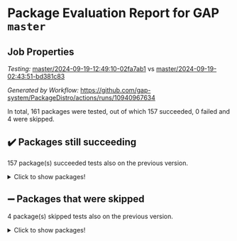 # Package Evaluation Report for GAP `master`

## Job Properties

*Testing:* [master/2024-09-19-12:49:10-02fa7ab1](https://github.com/gap-system/PackageDistro/blob/data/reports/master/2024-09-19-12:49:10-02fa7ab1) vs [master/2024-09-19-02:43:51-bd381c83](https://github.com/gap-system/PackageDistro/blob/data/reports/master/2024-09-19-02:43:51-bd381c83)

*Generated by Workflow:* https://github.com/gap-system/PackageDistro/actions/runs/10940967634

In total, 161 packages were tested, out of which 157 succeeded, 0 failed and 4 were skipped.

## :heavy_check_mark: Packages still succeeding

157 package(s) succeeded tests also on the previous version.
<details><summary>Click to show packages!</summary>

- 4ti2interface 2023.02-04 [(success)](https://github.com/gap-system/PackageDistro/actions/runs/10940967634/job/30375091966)
- ace 5.6.2 [(success)](https://github.com/gap-system/PackageDistro/actions/runs/10940967634/job/30375092354)
- aclib 1.3.2 [(success)](https://github.com/gap-system/PackageDistro/actions/runs/10940967634/job/30375092760)
- agt 0.3.1 [(success)](https://github.com/gap-system/PackageDistro/actions/runs/10940967634/job/30375093161)
- alnuth 3.2.1 [(success)](https://github.com/gap-system/PackageDistro/actions/runs/10940967634/job/30375093475)
- anupq 3.3.0 [(success)](https://github.com/gap-system/PackageDistro/actions/runs/10940967634/job/30375093841)
- atlasrep 2.1.9 [(success)](https://github.com/gap-system/PackageDistro/actions/runs/10940967634/job/30375094218)
- autodoc 2023.06.19 [(success)](https://github.com/gap-system/PackageDistro/actions/runs/10940967634/job/30375094591)
- automata 1.16 [(success)](https://github.com/gap-system/PackageDistro/actions/runs/10940967634/job/30375094972)
- automgrp 1.3.2 [(success)](https://github.com/gap-system/PackageDistro/actions/runs/10940967634/job/30375102374)
- autpgrp 1.11 [(success)](https://github.com/gap-system/PackageDistro/actions/runs/10940967634/job/30375103601)
- cap 2024.09-20 [(success)](https://github.com/gap-system/PackageDistro/actions/runs/10940967634/job/30375104307)
- caratinterface 2.3.6 [(success)](https://github.com/gap-system/PackageDistro/actions/runs/10940967634/job/30375104835)
- cddinterface 2024.09.01 [(success)](https://github.com/gap-system/PackageDistro/actions/runs/10940967634/job/30375109629)
- circle 1.6.6 [(success)](https://github.com/gap-system/PackageDistro/actions/runs/10940967634/job/30375110024)
- classicpres 1.22 [(success)](https://github.com/gap-system/PackageDistro/actions/runs/10940967634/job/30375110418)
- cohomolo 1.6.11 [(success)](https://github.com/gap-system/PackageDistro/actions/runs/10940967634/job/30375110812)
- congruence 1.2.7 [(success)](https://github.com/gap-system/PackageDistro/actions/runs/10940967634/job/30375111226)
- corefreesub 0.6 [(success)](https://github.com/gap-system/PackageDistro/actions/runs/10940967634/job/30375111602)
- corelg 1.57 [(success)](https://github.com/gap-system/PackageDistro/actions/runs/10940967634/job/30375112077)
- crime 1.6 [(success)](https://github.com/gap-system/PackageDistro/actions/runs/10940967634/job/30375112465)
- crisp 1.4.6 [(success)](https://github.com/gap-system/PackageDistro/actions/runs/10940967634/job/30375112803)
- crypting 0.10.5 [(success)](https://github.com/gap-system/PackageDistro/actions/runs/10940967634/job/30375113205)
- cryst 4.1.27 [(success)](https://github.com/gap-system/PackageDistro/actions/runs/10940967634/job/30375113528)
- crystcat 1.1.10 [(success)](https://github.com/gap-system/PackageDistro/actions/runs/10940967634/job/30375113978)
- ctbllib 1.3.9 [(success)](https://github.com/gap-system/PackageDistro/actions/runs/10940967634/job/30375114336)
- cubefree 1.19 [(success)](https://github.com/gap-system/PackageDistro/actions/runs/10940967634/job/30375114780)
- curlinterface 2.4.0 [(success)](https://github.com/gap-system/PackageDistro/actions/runs/10940967634/job/30375115181)
- cvec 2.8.2 [(success)](https://github.com/gap-system/PackageDistro/actions/runs/10940967634/job/30375115601)
- datastructures 0.3.1 [(success)](https://github.com/gap-system/PackageDistro/actions/runs/10940967634/job/30375115994)
- deepthought 1.0.7 [(success)](https://github.com/gap-system/PackageDistro/actions/runs/10940967634/job/30375116409)
- design 1.8 [(success)](https://github.com/gap-system/PackageDistro/actions/runs/10940967634/job/30375116768)
- difsets 2.3.1 [(success)](https://github.com/gap-system/PackageDistro/actions/runs/10940967634/job/30375117165)
- digraphs 1.9.0 [(success)](https://github.com/gap-system/PackageDistro/actions/runs/10940967634/job/30375117525)
- edim 1.3.8 [(success)](https://github.com/gap-system/PackageDistro/actions/runs/10940967634/job/30375117949)
- example 4.3.4 [(success)](https://github.com/gap-system/PackageDistro/actions/runs/10940967634/job/30375118359)
- examplesforhomalg 2023.10-01 [(success)](https://github.com/gap-system/PackageDistro/actions/runs/10940967634/job/30375118787)
- factint 1.6.3 [(success)](https://github.com/gap-system/PackageDistro/actions/runs/10940967634/job/30375119222)
- ferret 1.0.14 [(success)](https://github.com/gap-system/PackageDistro/actions/runs/10940967634/job/30375119762)
- fga 1.5.0 [(success)](https://github.com/gap-system/PackageDistro/actions/runs/10940967634/job/30375120189)
- fining 1.5.6 [(success)](https://github.com/gap-system/PackageDistro/actions/runs/10940967634/job/30375120606)
- float 1.0.5 [(success)](https://github.com/gap-system/PackageDistro/actions/runs/10940967634/job/30375121012)
- format 1.4.4 [(success)](https://github.com/gap-system/PackageDistro/actions/runs/10940967634/job/30375121529)
- forms 1.2.12 [(success)](https://github.com/gap-system/PackageDistro/actions/runs/10940967634/job/30375121964)
- fplsa 1.2.6 [(success)](https://github.com/gap-system/PackageDistro/actions/runs/10940967634/job/30375122360)
- fr 2.4.13 [(success)](https://github.com/gap-system/PackageDistro/actions/runs/10940967634/job/30375122795)
- francy 2.0.3 [(success)](https://github.com/gap-system/PackageDistro/actions/runs/10940967634/job/30375123292)
- fwtree 1.3 [(success)](https://github.com/gap-system/PackageDistro/actions/runs/10940967634/job/30375123796)
- gapdoc 1.6.7 [(success)](https://github.com/gap-system/PackageDistro/actions/runs/10940967634/job/30375124188)
- gauss 2023.08-01 [(success)](https://github.com/gap-system/PackageDistro/actions/runs/10940967634/job/30375124575)
- gaussforhomalg 2024.08-01 [(success)](https://github.com/gap-system/PackageDistro/actions/runs/10940967634/job/30375125020)
- gbnp 1.1.0 [(success)](https://github.com/gap-system/PackageDistro/actions/runs/10940967634/job/30375125413)
- generalizedmorphismsforcap 2024.09-02 [(success)](https://github.com/gap-system/PackageDistro/actions/runs/10940967634/job/30375125768)
- genss 1.6.9 [(success)](https://github.com/gap-system/PackageDistro/actions/runs/10940967634/job/30375126174)
- gradedmodules 2024.01-01 [(success)](https://github.com/gap-system/PackageDistro/actions/runs/10940967634/job/30375126634)
- gradedringforhomalg 2024.07-01 [(success)](https://github.com/gap-system/PackageDistro/actions/runs/10940967634/job/30375127050)
- grape 4.9.1 [(success)](https://github.com/gap-system/PackageDistro/actions/runs/10940967634/job/30375127466)
- groupoids 1.74 [(success)](https://github.com/gap-system/PackageDistro/actions/runs/10940967634/job/30375127858)
- grpconst 2.6.5 [(success)](https://github.com/gap-system/PackageDistro/actions/runs/10940967634/job/30375128248)
- guarana 0.96.3 [(success)](https://github.com/gap-system/PackageDistro/actions/runs/10940967634/job/30375128681)
- guava 3.19 [(success)](https://github.com/gap-system/PackageDistro/actions/runs/10940967634/job/30375129094)
- hap 1.65 [(success)](https://github.com/gap-system/PackageDistro/actions/runs/10940967634/job/30375129499)
- hapcryst 0.1.15 [(success)](https://github.com/gap-system/PackageDistro/actions/runs/10940967634/job/30375129896)
- hecke 1.5.4 [(success)](https://github.com/gap-system/PackageDistro/actions/runs/10940967634/job/30375130264)
- help 4.0 [(success)](https://github.com/gap-system/PackageDistro/actions/runs/10940967634/job/30375130654)
- homalg 2024.01-01 [(success)](https://github.com/gap-system/PackageDistro/actions/runs/10940967634/job/30375131071)
- homalgtocas 2023.11-01 [(success)](https://github.com/gap-system/PackageDistro/actions/runs/10940967634/job/30375131502)
- idrel 2.48 [(success)](https://github.com/gap-system/PackageDistro/actions/runs/10940967634/job/30375131926)
- images 1.3.3 [(success)](https://github.com/gap-system/PackageDistro/actions/runs/10940967634/job/30375132429)
- intpic 0.4.0 [(success)](https://github.com/gap-system/PackageDistro/actions/runs/10940967634/job/30375132984)
- io 4.9.0 [(success)](https://github.com/gap-system/PackageDistro/actions/runs/10940967634/job/30375133427)
- io_forhomalg 2023.02-04 [(success)](https://github.com/gap-system/PackageDistro/actions/runs/10940967634/job/30375133815)
- irredsol 1.4.4 [(success)](https://github.com/gap-system/PackageDistro/actions/runs/10940967634/job/30375134188)
- json 2.2.2 [(success)](https://github.com/gap-system/PackageDistro/actions/runs/10940967634/job/30375134550)
- jupyterkernel 1.5.1 [(success)](https://github.com/gap-system/PackageDistro/actions/runs/10940967634/job/30375134978)
- jupyterviz 1.5.6 [(success)](https://github.com/gap-system/PackageDistro/actions/runs/10940967634/job/30375135328)
- kan 1.37 [(success)](https://github.com/gap-system/PackageDistro/actions/runs/10940967634/job/30375135666)
- kbmag 1.5.11 [(success)](https://github.com/gap-system/PackageDistro/actions/runs/10940967634/job/30375136064)
- laguna 3.9.7 [(success)](https://github.com/gap-system/PackageDistro/actions/runs/10940967634/job/30375136482)
- liealgdb 2.2.1 [(success)](https://github.com/gap-system/PackageDistro/actions/runs/10940967634/job/30375136887)
- liepring 2.9.1 [(success)](https://github.com/gap-system/PackageDistro/actions/runs/10940967634/job/30375137349)
- liering 2.4.2 [(success)](https://github.com/gap-system/PackageDistro/actions/runs/10940967634/job/30375137723)
- linearalgebraforcap 2024.09-04 [(success)](https://github.com/gap-system/PackageDistro/actions/runs/10940967634/job/30375138224)
- lins 0.9 [(success)](https://github.com/gap-system/PackageDistro/actions/runs/10940967634/job/30375138615)
- localizeringforhomalg 2023.10-01 [(success)](https://github.com/gap-system/PackageDistro/actions/runs/10940967634/job/30375139015)
- loops 3.4.4 [(success)](https://github.com/gap-system/PackageDistro/actions/runs/10940967634/job/30375139417)
- lpres 1.1.1 [(success)](https://github.com/gap-system/PackageDistro/actions/runs/10940967634/job/30375139741)
- majoranaalgebras 1.5.2 [(success)](https://github.com/gap-system/PackageDistro/actions/runs/10940967634/job/30375140104)
- mapclass 1.4.6 [(success)](https://github.com/gap-system/PackageDistro/actions/runs/10940967634/job/30375140488)
- matgrp 0.70 [(success)](https://github.com/gap-system/PackageDistro/actions/runs/10940967634/job/30375140865)
- matricesforhomalg 2024.08-05 [(success)](https://github.com/gap-system/PackageDistro/actions/runs/10940967634/job/30375141239)
- modisom 2.5.4 [(success)](https://github.com/gap-system/PackageDistro/actions/runs/10940967634/job/30375141618)
- modulepresentationsforcap 2024.09-02 [(success)](https://github.com/gap-system/PackageDistro/actions/runs/10940967634/job/30375141972)
- modules 2024.01-01 [(success)](https://github.com/gap-system/PackageDistro/actions/runs/10940967634/job/30375142405)
- monoidalcategories 2024.09-05 [(success)](https://github.com/gap-system/PackageDistro/actions/runs/10940967634/job/30375142800)
- nconvex 2022.09-01 [(success)](https://github.com/gap-system/PackageDistro/actions/runs/10940967634/job/30375143235)
- nilmat 1.4.2 [(success)](https://github.com/gap-system/PackageDistro/actions/runs/10940967634/job/30375143738)
- nock 1.5 [(success)](https://github.com/gap-system/PackageDistro/actions/runs/10940967634/job/30375144168)
- normalizinterface 1.3.7 [(success)](https://github.com/gap-system/PackageDistro/actions/runs/10940967634/job/30375144576)
- nq 2.5.11 [(success)](https://github.com/gap-system/PackageDistro/actions/runs/10940967634/job/30375144998)
- numericalsgps 1.4.0 [(success)](https://github.com/gap-system/PackageDistro/actions/runs/10940967634/job/30375145429)
- openmath 11.5.3 [(success)](https://github.com/gap-system/PackageDistro/actions/runs/10940967634/job/30375145828)
- orb 4.9.1 [(success)](https://github.com/gap-system/PackageDistro/actions/runs/10940967634/job/30375146243)
- packagemanager 1.5 [(success)](https://github.com/gap-system/PackageDistro/actions/runs/10940967634/job/30375146604)
- patternclass 2.4.5 [(success)](https://github.com/gap-system/PackageDistro/actions/runs/10940967634/job/30375146963)
- permut 2.0.5 [(success)](https://github.com/gap-system/PackageDistro/actions/runs/10940967634/job/30375147348)
- polenta 1.3.10 [(success)](https://github.com/gap-system/PackageDistro/actions/runs/10940967634/job/30375147762)
- polymaking 0.8.7 [(success)](https://github.com/gap-system/PackageDistro/actions/runs/10940967634/job/30375148128)
- primgrp 3.4.4 [(success)](https://github.com/gap-system/PackageDistro/actions/runs/10940967634/job/30375148513)
- profiling 2.6.0 [(success)](https://github.com/gap-system/PackageDistro/actions/runs/10940967634/job/30375148885)
- qdistrnd 0.9.4 [(success)](https://github.com/gap-system/PackageDistro/actions/runs/10940967634/job/30375149248)
- qpa 1.35 [(success)](https://github.com/gap-system/PackageDistro/actions/runs/10940967634/job/30375149717)
- quagroup 1.8.4 [(success)](https://github.com/gap-system/PackageDistro/actions/runs/10940967634/job/30375150163)
- radiroot 2.9 [(success)](https://github.com/gap-system/PackageDistro/actions/runs/10940967634/job/30375150532)
- rcwa 4.7.1 [(success)](https://github.com/gap-system/PackageDistro/actions/runs/10940967634/job/30375150902)
- rds 1.8 [(success)](https://github.com/gap-system/PackageDistro/actions/runs/10940967634/job/30375151354)
- recog 1.4.2 [(success)](https://github.com/gap-system/PackageDistro/actions/runs/10940967634/job/30375151758)
- repndecomp 1.3.0 [(success)](https://github.com/gap-system/PackageDistro/actions/runs/10940967634/job/30375152167)
- repsn 3.1.2 [(success)](https://github.com/gap-system/PackageDistro/actions/runs/10940967634/job/30375152568)
- resclasses 4.7.3 [(success)](https://github.com/gap-system/PackageDistro/actions/runs/10940967634/job/30375152929)
- ringsforhomalg 2024.06-01 [(success)](https://github.com/gap-system/PackageDistro/actions/runs/10940967634/job/30375153342)
- sco 2023.08-01 [(success)](https://github.com/gap-system/PackageDistro/actions/runs/10940967634/job/30375153700)
- scscp 2.4.3 [(success)](https://github.com/gap-system/PackageDistro/actions/runs/10940967634/job/30375154020)
- semigroups 5.3.7 [(success)](https://github.com/gap-system/PackageDistro/actions/runs/10940967634/job/30375154343)
- sglppow 2.4 [(success)](https://github.com/gap-system/PackageDistro/actions/runs/10940967634/job/30375154685)
- sgpviz 0.999.6 [(success)](https://github.com/gap-system/PackageDistro/actions/runs/10940967634/job/30375154975)
- simpcomp 2.1.14 [(success)](https://github.com/gap-system/PackageDistro/actions/runs/10940967634/job/30375155336)
- singular 2024.06.03 [(success)](https://github.com/gap-system/PackageDistro/actions/runs/10940967634/job/30375155724)
- sl2reps 1.1 [(success)](https://github.com/gap-system/PackageDistro/actions/runs/10940967634/job/30375156118)
- sla 1.6.2 [(success)](https://github.com/gap-system/PackageDistro/actions/runs/10940967634/job/30375156491)
- smallantimagmas 0.2.12 [(success)](https://github.com/gap-system/PackageDistro/actions/runs/10940967634/job/30375156921)
- smallgrp 1.5.4 [(success)](https://github.com/gap-system/PackageDistro/actions/runs/10940967634/job/30375157303)
- smallsemi 0.7.1 [(success)](https://github.com/gap-system/PackageDistro/actions/runs/10940967634/job/30375158505)
- sonata 2.9.6 [(success)](https://github.com/gap-system/PackageDistro/actions/runs/10940967634/job/30375158991)
- sophus 1.27 [(success)](https://github.com/gap-system/PackageDistro/actions/runs/10940967634/job/30375159401)
- sotgrps 1.3 [(success)](https://github.com/gap-system/PackageDistro/actions/runs/10940967634/job/30375159867)
- spinsym 1.5.2 [(success)](https://github.com/gap-system/PackageDistro/actions/runs/10940967634/job/30375160391)
- standardff 1.0 [(success)](https://github.com/gap-system/PackageDistro/actions/runs/10940967634/job/30375160918)
- symbcompcc 1.3.2 [(success)](https://github.com/gap-system/PackageDistro/actions/runs/10940967634/job/30375161398)
- thelma 1.3 [(success)](https://github.com/gap-system/PackageDistro/actions/runs/10940967634/job/30375161784)
- tomlib 1.2.11 [(success)](https://github.com/gap-system/PackageDistro/actions/runs/10940967634/job/30375162338)
- toolsforhomalg 2024.07-01 [(success)](https://github.com/gap-system/PackageDistro/actions/runs/10940967634/job/30375162863)
- toric 1.9.6 [(success)](https://github.com/gap-system/PackageDistro/actions/runs/10940967634/job/30375163349)
- toricvarieties 2022.07.13 [(success)](https://github.com/gap-system/PackageDistro/actions/runs/10940967634/job/30375163828)
- transgrp 3.6.5 [(success)](https://github.com/gap-system/PackageDistro/actions/runs/10940967634/job/30375164358)
- typeset 1.2.2 [(success)](https://github.com/gap-system/PackageDistro/actions/runs/10940967634/job/30375164847)
- ugaly 4.1.3 [(success)](https://github.com/gap-system/PackageDistro/actions/runs/10940967634/job/30375165367)
- unipot 1.6 [(success)](https://github.com/gap-system/PackageDistro/actions/runs/10940967634/job/30375165796)
- unitlib 4.2.0 [(success)](https://github.com/gap-system/PackageDistro/actions/runs/10940967634/job/30375166211)
- utils 0.85 [(success)](https://github.com/gap-system/PackageDistro/actions/runs/10940967634/job/30375166611)
- uuid 0.7 [(success)](https://github.com/gap-system/PackageDistro/actions/runs/10940967634/job/30375167098)
- walrus 0.9991 [(success)](https://github.com/gap-system/PackageDistro/actions/runs/10940967634/job/30375167494)
- wedderga 4.10.5 [(success)](https://github.com/gap-system/PackageDistro/actions/runs/10940967634/job/30375167960)
- xmod 2.92 [(success)](https://github.com/gap-system/PackageDistro/actions/runs/10940967634/job/30375168345)
- xmodalg 1.23 [(success)](https://github.com/gap-system/PackageDistro/actions/runs/10940967634/job/30375168799)
- yangbaxter 0.10.6 [(success)](https://github.com/gap-system/PackageDistro/actions/runs/10940967634/job/30375169267)
- zeromqinterface 0.16 [(success)](https://github.com/gap-system/PackageDistro/actions/runs/10940967634/job/30375169686)
</details>

## :heavy_minus_sign: Packages that were skipped

4 package(s) skipped tests also on the previous version.
<details><summary>Click to show packages!</summary>

- browse 1.8.21 [(skipped)](https://github.com/gap-system/PackageDistro/actions/runs/10940967634/job/30374537580)
- itc 1.5.1 [(skipped)](https://github.com/gap-system/PackageDistro/actions/runs/10940967634/job/30374537580)
- polycyclic 2.16 [(skipped)](https://github.com/gap-system/PackageDistro/actions/runs/10940967634/job/30374537580)
- xgap 4.32 [(skipped)](https://github.com/gap-system/PackageDistro/actions/runs/10940967634/job/30374537580)
</details>

